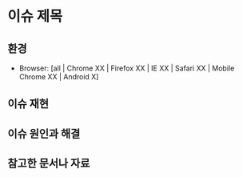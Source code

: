 # 이슈 제목

## 환경

- Browser: [all | Chrome XX | Firefox XX | IE XX | Safari XX | Mobile Chrome XX | Android X]

## 이슈 재현

## 이슈 원인과 해결 

## 참고한 문서나 자료

